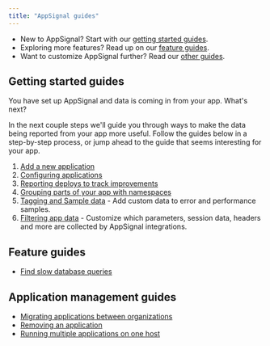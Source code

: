 ```yaml
---
title: "AppSignal guides"
---
```


- New to AppSignal? Start with our [getting started guides](#getting-started-guides).
- Exploring more features? Read up on our [feature guides](#feature-guides).
- Want to customize AppSignal further? Read our [other guides](#otherguides).

## Getting started guides

You have set up AppSignal and data is coming in from your app. What's next?

In the next couple steps we'll guide you through ways to make the data being reported from your app more useful. Follow the guides below in a step-by-step process, or jump ahead to the guide that seems interesting for your app.

1. [Add a new application](/guides/new-application.html)
1. [Configuring applications](/guides/configuration.html)
1. [Reporting deploys to track improvements](/guides/deploy-markers.html)
1. [Grouping parts of your app with namespaces](/guides/namespaces.html)
1. [Tagging and Sample data](/guides/custom-data/) - Add custom data to error and performance samples.
1. [Filtering app data](/guides/filter-data/) - Customize which parameters, session data, headers and more are collected by AppSignal integrations.

## Feature guides

- [Find slow database queries](/guides/slow-queries.html)

<a id="other-guides"></a>

## Application management guides

- [Migrating applications between organizations](/guides/application/migrating-applications.html)
- [Removing an application](/guides/application/deleting-applications.html)
- [Running multiple applications on one host](/guides/application/multiple-applications-on-one-host.html)
